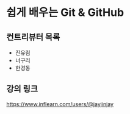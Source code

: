 # 쉽게 배우는 Git & GitHub

## 컨트리뷰터 목록

- 진유림
- 너구리
- 한경동

## 강의 링크
https://www.inflearn.com/users/@jayjinjay